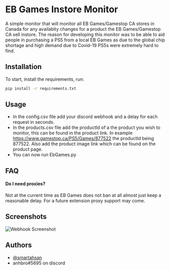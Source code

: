 # EB Games Instore Monitor

A simple monitor that will monitor all EB Games/Gamestop CA stores in Canada for any availabity changes for a product the EB Games/Gamestop CA sell instore. The reason for developing this monitor was to be able to aid people in purchasing a PS5 from a local EB Games as due to the global chip shortage and high demand due to Covid-19 PS5s were extremely hard to find.

## Installation

To start, install the requirements, run:

```cmd
pip install -r requirements.txt
```

## Usage

- In the config.csv file add your discord webhook and a delay for each request in seconds.
- In the products.csv file add the productId of a the product you wish to monitor, this can be found in the product link. In example https://www.gamestop.ca/PS5/Games/877522 the productId being 877522. Also add the product image link which can be found on the product page.
- You can now run EbGames.py

## FAQ

#### Do I need proxies?

Not at the current time as EB Games does not ban at all almost just keep a reasonable delay. For a future extension proxy support may come.

## Screenshots

![Webhook Screenshot](https://i.imgur.com/kO2EEz9.png)

## Authors

- [@smartahsan](https://github.com/smartahsan)
- anhbro#5695 on discord
